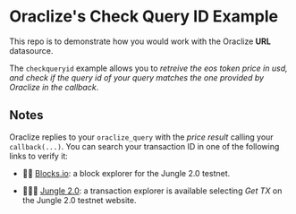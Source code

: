 # Oraclize's Check Query ID Example 

This repo is to demonstrate how you would work with the Oraclize **URL** datasource.

The `checkqueryid` example allows you to *retreive the eos token price in usd, and check if the query id of
your query matches the one provided by Oraclize in the callback*.

## Notes

Oraclize replies to your `oraclize_query` with the *price result* calling your `callback(...)`.
You can search your transaction ID in one of the following links to verify it:

* :mag_right::ledger: [Blocks.io](https://jungle.bloks.io/): a block explorer for the Jungle 2.0 testnet.

* :palm_tree::lion::palm_tree: [Jungle 2.0](https://monitor.jungletestnet.io/#home): a transaction explorer is available selecting *Get TX* on the Jungle 2.0 testnet website.
